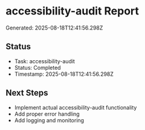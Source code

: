 # accessibility-audit Report

Generated: 2025-08-18T12:41:56.298Z

## Status
- Task: accessibility-audit
- Status: Completed
- Timestamp: 2025-08-18T12:41:56.298Z

## Next Steps
- Implement actual accessibility-audit functionality
- Add proper error handling
- Add logging and monitoring
